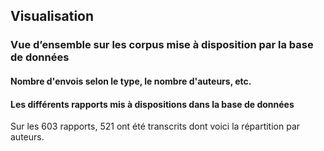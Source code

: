 ## Visualisation

### Vue d’ensemble sur les corpus mise à disposition par la base de données

#### Nombre d'envois selon le type, le nombre d'auteurs, etc.





#### Les différents rapports mis à dispositions dans la base de données
Sur les 603 rapports, 521 ont été transcrits dont voici la répartition par auteurs.

<div class="flourish-embed" data-src="visualisation/259562"></div><script src="https://public.flourish.studio/resources/embed.js"></script>
